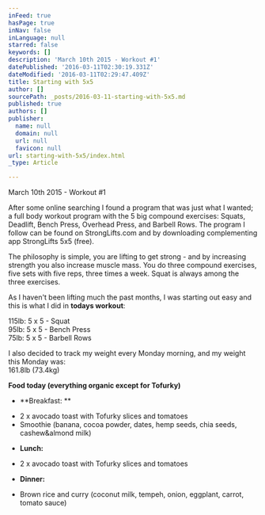 ```yaml
---
inFeed: true
hasPage: true
inNav: false
inLanguage: null
starred: false
keywords: []
description: 'March 10th 2015 - Workout #1'
datePublished: '2016-03-11T02:30:19.331Z'
dateModified: '2016-03-11T02:29:47.409Z'
title: Starting with 5x5
author: []
sourcePath: _posts/2016-03-11-starting-with-5x5.md
published: true
authors: []
publisher:
  name: null
  domain: null
  url: null
  favicon: null
url: starting-with-5x5/index.html
_type: Article

---
```

March 10th 2015 - Workout \#1

After some online searching I found a program that was just what I wanted; a full body workout program with the 5 big compound exercises: Squats, Deadlift, Bench Press, Overhead Press, and Barbell Rows. The program I follow can be found on StrongLifts.com and by downloading complementing app StrongLifts 5x5 (free).

The philosophy is simple, you are lifting to get strong - and by increasing strength you also increase muscle mass. You do three compound exercises, five sets with five reps, three times a week. Squat is always among the three exercises. 

As I haven't been lifting much the past months, I was starting out easy and this is what I did in **todays workout**:

115lb: 5 x 5 - Squat  
95lb:   5 x 5 - Bench Press  
75lb:   5 x 5 - Barbell Rows

I also decided to track my weight every Monday morning, and my weight this Monday was:  
161.8lb (73.4kg)

**Food today (everything organic except for Tofurky)**

* **Breakfast: **  
- 2 x avocado toast with Tofurky slices and tomatoes  
- Smoothie (banana, cocoa powder, dates, hemp seeds, chia seeds, cashew&almond milk)
* **Lunch:**  
- 2 x avocado toast with Tofurky slices and tomatoes
* **Dinner:**  
- Brown rice and curry (coconut milk, tempeh, onion, eggplant, carrot, tomato sauce)